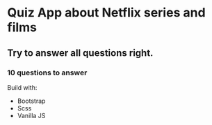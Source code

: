 # Quiz App about Netflix series and films 

## Try to answer all questions right.

### 10 questions to answer

Build with:
- Bootstrap 
- Scss 
- Vanilla JS